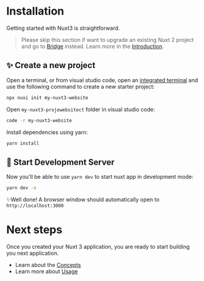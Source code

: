 # Installation

Getting started with Nuxt3 is straightforward.

> Please skip this section if want to upgrade an existing Nuxt 2 project and go to [Bridge](/get-started/bridge) instead.
> Learn more in the [Introduction](/get-started/introduction).

## ✨ Create a new project

Open a terminal, or from visual studio code, open an [integrated terminal](https://code.visualstudio.com/docs/editor/integrated-terminal) and use the following command to create a new starter project:

```bash
npx nuxi init my-nuxt3-website
```

Open `my-nuxt3-projewebsitect` folder in visual studio code:

```bash
code -r my-nuxt3-website
```

Install dependencies using yarn:

```bash
yarn install
```

## 🚀 Start Development Server

Now you'll be able to use `yarn dev` to start nuxt app in development mode:

```bash
yarn dev -o
```

✨Well done! A browser window should automatically open to `http://localhost:3000`

# Next steps

Once you created your Nuxt 3 application, you are ready to start building you next application.

- Learn about the [Concepts](/concepts)
- Learn more about [Usage](/docs)
